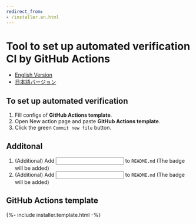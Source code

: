 ```yaml
---
redirect_from:
- /installer.en.html
---
```


# Tool to set up automated verification CI by GitHub Actions

- [English Version](installer.html)
- [日本語バージョン](installer.ja.html)

## To set up automated verification
1. Fill configs of **GitHub Actions template**.
1. Open <a id="create-action" target="_blank">New action</a> page and paste **GitHub Actions template**.
1. Click the green `Commit new file` button.

## Additonal
1.  (Additional) Add <input type="text" readonly id="badge-verify-raw"> to `README.md` (The badge <a id="badge-verify-link" target="_blank"><img id="badge-verify-img"></a> will be added)
1.  (Additional) Add <input type="text" readonly id="badge-pages-raw"> to `README.md` (The badge <a id="badge-pages-link" target="_blank"><img id="badge-pages-img"></a> will be added)

## GitHub Actions template
{%- include installer.template.html -%}
